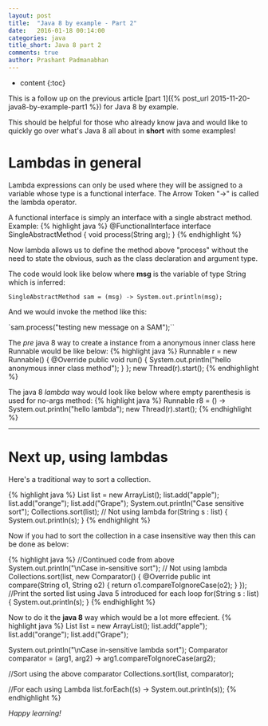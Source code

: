 ```yaml
---
layout: post
title:  "Java 8 by example - Part 2"
date:   2016-01-18 00:14:00
categories: java
title_short: Java 8 part 2
comments: true
author: Prashant Padmanabhan
---
```

* content
{:toc}

This is a follow up on the previous article [part 1]({% post_url 2015-11-20-java8-by-example-part1 %}) for Java 8 by example.

This should be helpful for those who already know java and would like to quickly go over what's Java 8 all about in **short** with some examples!

# Lambdas in general
Lambda expressions can only be used where they will be assigned to a variable whose type is a functional interface.
The Arrow Token "->" is called the lambda operator.

A functional interface is simply an interface with a single abstract method.
Example:
{% highlight java %}
@FunctionalInterface
interface SingleAbstractMethod {
  void process(String arg);
}
{% endhighlight %}

Now lambda allows us to define the method above "process" without the need to state the obvious, such as the class declaration and argument type.

The code would look like below where **msg** is the variable of type String which is inferred:

`SingleAbstractMethod sam = (msg) -> System.out.println(msg);`

And we would invoke the method like this:

`sam.process("testing new message on a SAM");``


The *pre* java 8 way to create a instance from a anonymous inner class here Runnable would be like below:
{% highlight java %}
Runnable r = new Runnable() {
	@Override
	public void run() {
	   System.out.println("hello anonymous inner class method");
	}
};
new Thread(r).start();
{% endhighlight %}

The java 8 *lambda* way would look like below where empty parenthesis is used for no-args method:
{% highlight java %}
Runnable r8 = () -> System.out.println("hello lambda");
new Thread(r).start();
{% endhighlight %}

---

# Next up, using lambdas
Here's a traditional way to sort a collection.

{% highlight java %}
List<String> list = new ArrayList<String>();
list.add("apple");
list.add("orange");
list.add("Grape");
System.out.println("Case sensitive sort");
Collections.sort(list);
// Not using lambda
for(String s : list) {
 System.out.println(s);
}
{% endhighlight %}

Now if you had to sort the collection in a case insensitive way then this can be done as below:

{% highlight java %}
//Continued code from above
System.out.println("\nCase in-sensitive sort");
// Not using lambda
Collections.sort(list, new Comparator<String>() {
  @Override
  public int compare(String o1, String o2) {
    return o1.compareToIgnoreCase(o2);
  }
});
//Print the sorted list using Java 5 introduced for each loop
for(String s : list) {
	System.out.println(s);
}
{% endhighlight %}

Now to do it the **java 8** way which would be a lot more effecient.
{% highlight java %}
List<String> list = new ArrayList<String>();
list.add("apple");
list.add("orange");
list.add("Grape");

System.out.println("\nCase in-sensitive lambda sort");
Comparator<String> comparator = (arg1, arg2) -> arg1.compareToIgnoreCase(arg2);

//Sort using the above comparator
Collections.sort(list, comparator);

//For each using Lambda
list.forEach((s) -> System.out.println(s));
{% endhighlight %}

*Happy learning!*
